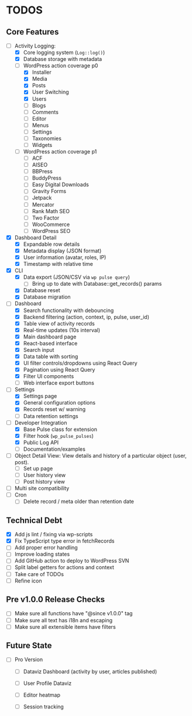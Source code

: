 # TODOS

## Core Features

- [ ] Activity Logging:
    - [x] Core logging system (`Log::log()`)
    - [x] Database storage with metadata
    - [ ] WordPress action coverage p0
        - [x] Installer
        - [x] Media
        - [x] Posts
        - [x] User Switching
        - [x] Users
        - [ ] Blogs
        - [ ] Comments
        - [ ] Editor
        - [ ] Menus
        - [ ] Settings
        - [ ] Taxonomies
        - [ ] Widgets
    - [ ] WordPress action coverage p1
        - [ ] ACF
        - [ ] AISEO
        - [ ] BBPress
        - [ ] BuddyPress
        - [ ] Easy Digital Downloads
        - [ ] Gravity Forms
        - [ ] Jetpack
        - [ ] Mercator
        - [ ] Rank Math SEO
        - [ ] Two Factor
        - [ ] WooCommerce
        - [ ] WordPress SEO
- [x] Dashboard Detail
    - [x] Expandable row details
    - [x] Metadata display (JSON format)
    - [x] User information (avatar, roles, IP)
    - [x] Timestamp with relative time
- [x] CLI
    - [x] Data export (JSON/CSV via `wp pulse query`)
        - [ ] Bring up to date with Database::get_records() params
    - [x] Database reset
    - [x] Database migration
- [ ] Dashboard
    - [x] Search functionality with debouncing
    - [x] Backend filtering (action, context, ip, pulse, user_id)
    - [x] Table view of activity records
    - [x] Real-time updates (10s interval)
    - [x] Main dashboard page
    - [x] React-based interface
    - [x] Search input
    - [x] Data table with sorting
    - [x] UI filter controls/dropdowns using React Query
    - [x] Pagination using React Query
    - [x] Filter UI components
    - [ ] Web interface export buttons
- [ ] Settings
    - [x] Settings page
    - [x] General configuration options
    - [x] Records reset w/ warning
    - [ ] Data retention settings
- [ ] Developer Integration
    - [x] Base Pulse class for extension
    - [x] Filter hook (`wp_pulse_pulses`) 
    - [x] Public Log API
    - [ ] Documentation/examples
- [ ] Object Detail View: View details and history of a particular object (user, post).
    - [ ] Set up page
    - [ ] User history view
    - [ ] Post history view
- [ ] Multi site compatibility
- [ ] Cron
    - [ ] Delete record / meta older than retention date

## Technical Debt
- [x] Add js lint / fixing via wp-scripts
- [x] Fix TypeScript type error in fetchRecords
- [ ] Add proper error handling
- [ ] Improve loading states
- [ ] Add GitHub action to deploy to WordPress SVN
- [ ] Split label getters for actions and context
- [ ] Take care of TODOs
- [ ] Refine icon

## Pre v1.0.0 Release Checks
- [ ] Make sure all functions have "@since v1.0.0" tag
- [ ] Make sure all text has i18n and escaping
- [ ] Make sure all extensible items have filters

## Future State
- [ ] Pro Version
    - [ ] Dataviz Dashboard (activity by user, articles published)
    - [ ] User Profile Dataviz
    - [ ] Editor heatmap
    - [ ] Session tracking

